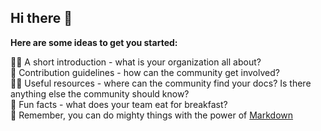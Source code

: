 ## Hi there 👋
**Here are some ideas to get you started:**

🙋‍♀️ A short introduction - what is your organization all about?
<br>
🌈 Contribution guidelines - how can the community get involved?
<br>
👩‍💻 Useful resources - where can the community find your docs? Is there anything else the community should know?
<br>🍿 Fun facts - what does your team eat for breakfast?
<br>🧙 Remember, you can do mighty things with the power of [Markdown](https://docs.github.com/github/writing-on-github/getting-started-with-writing-and-formatting-on-github/basic-writing-and-formatting-syntax)
